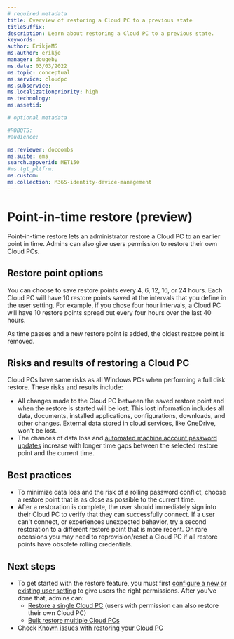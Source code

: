 ```yaml
---
# required metadata
title: Overview of restoring a Cloud PC to a previous state
titleSuffix:
description: Learn about restoring a Cloud PC to a previous state.
keywords:
author: ErikjeMS 
ms.author: erikje
manager: dougeby
ms.date: 03/03/2022
ms.topic: conceptual
ms.service: cloudpc
ms.subservice:
ms.localizationpriority: high
ms.technology:
ms.assetid: 

# optional metadata

#ROBOTS:
#audience:

ms.reviewer: docoombs
ms.suite: ems
search.appverid: MET150
#ms.tgt_pltfrm:
ms.custom: 
ms.collection: M365-identity-device-management
---
```


# Point-in-time restore (preview)

Point-in-time restore lets an administrator restore a Cloud PC to an earlier point in time. Admins can also give users permission to restore their own Cloud PCs.

## Restore point options

You can choose to save restore points every 4, 6, 12, 16, or 24 hours. Each Cloud PC will have 10 restore points saved at the intervals that you define in the user setting. For example, if you chose four hour intervals, a Cloud PC will have 10 restore points spread out every four hours over the last 40 hours.

As time passes and a new restore point is added, the oldest restore point is removed.

## Risks and results of restoring a Cloud PC

Cloud PCs have same risks as all Windows PCs when performing a full disk restore.  These risks and results include:

- All changes made to the Cloud PC between the saved restore point and when the restore is started will be lost. This lost information includes all data, documents, installed applications, configurations, downloads, and other changes. External data stored in cloud services, like OneDrive, won't be lost.
- The chances of data loss and [automated machine account password updates](known-issues-enterprise.md#restore-and-automatic-rolling-credentials) increase with longer time gaps between the selected restore point and the current time.

## Best practices

- To minimize data loss and the risk of a rolling password conflict, choose a restore point that is as close as possible to the current time.
- After a restoration is complete, the user should immediately sign into their Cloud PC to verify that they can successfully connect. If a user can't connect, or experiences unexpected behavior, try a second restoration to a different restore point that is more recent. On rare occasions you may need to reprovision/reset a Cloud PC if all restore points have obsolete rolling credentials.

<!-- ########################## -->
## Next steps

- To get started with the restore feature, you must first [configure a new or existing user setting](restore-configure.md) to give users the right permissions. After you’ve done that, admins can:
  - [Restore a single Cloud PC](restore-single-cloud-pc.md) (users with permission can also restore their own Cloud PC)
  - [Bulk restore multiple Cloud PCs](restore-bulk.md)
- Check [Known issues with restoring your Cloud PC](known-issues-enterprise.md)
